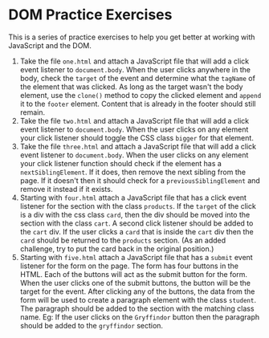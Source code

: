 # DOM Practice Exercises

This is a series of practice exercises to help you get better at working with
JavaScript and the DOM.

1. Take the file `one.html` and attach a JavaScript file that will add a click
   event listener to `document.body`. When the user clicks anywhere in the body,
   check the `target` of the event and determine what the `tagName` of the
   element that was clicked. As long as the target wasn't the body element, use
   the `clone()` method to copy the clicked element and `append` it to the
   `footer` element. Content that is already in the footer should still remain.
2. Take the file `two.html` and attach a JavaScript file that will add a click
   event listener to `document.body`. When the user clicks on any element your
   click listener should toggle the CSS class `bigger` for that element.
3. Take the file `three.html` and attach a JavaScript file that will add a click
   event listener to `document.body`. When the user clicks on any element your
   click listener function should check if the element has a
   `nextSiblingElement`. If it does, then remove the next sibling from the page.
   If it doesn't then it should check for a `previousSiblingElement` and remove
   it instead if it exists.
4. Starting with `four.html` attach a JavaScript file that has a click event
   listener for the section with the class `products`. If the `target` of the
   click is a div with the css class `card`, then the div should be moved into
   the section with the class `cart`. A second click listener should be added to
   the `cart` div. If the user clicks a `card` that is inside the `cart` div
   then the `card` should be returned to the `products` section. (As an added
   challenge, try to put the card back in the original position.)
5. Starting with `five.html` attach a JavaScript file that has a `submit` event
   listener for the form on the page. The form has four buttons in the HTML.
   Each of the buttons will act as the submit button for the form. When the user
   clicks one of the submit buttons, the button will be the target for the
   event. After clicking any of the buttons, the data from the form will be used
   to create a paragraph element with the class `student`. The paragraph should
   be added to the section with the matching class name. Eg: If the user clicks
   on the `Gryffindor` button then the paragraph should be added to the
   `gryffindor` section.
